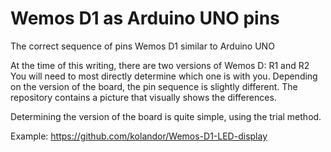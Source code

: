 # Wemos D1 as Arduino UNO pins
The correct sequence of pins Wemos D1 similar to Arduino UNO

At the time of this writing, there are two versions of Wemos D: R1 and R2
You will need to most directly determine which one is with you.
Depending on the version of the board, the pin sequence is slightly different. The repository contains a picture that visually shows the differences.

Determining the version of the board is quite simple, using the trial method.

Example: https://github.com/kolandor/Wemos-D1-LED-display
